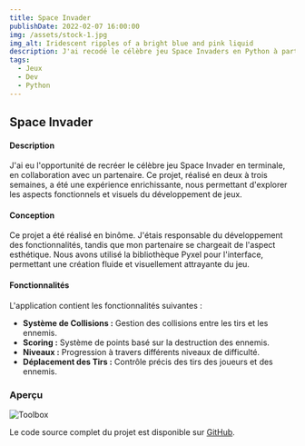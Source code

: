 ```yaml
---
title: Space Invader
publishDate: 2022-02-07 16:00:00
img: /assets/stock-1.jpg
img_alt: Iridescent ripples of a bright blue and pink liquid
description: J'ai recodé le célèbre jeu Space Invaders en Python à partir de zéro !
tags:
  - Jeux
  - Dev
  - Python
---
```


## Space Invader

#### Description

J'ai eu l'opportunité de recréer le célèbre jeu Space Invader en terminale, en collaboration avec un partenaire. Ce projet, réalisé en deux à trois semaines, a été une expérience enrichissante, nous permettant d'explorer les aspects fonctionnels et visuels du développement de jeux.

#### Conception

Ce projet a été réalisé en binôme. J'étais responsable du développement des fonctionnalités, tandis que mon partenaire se chargeait de l'aspect esthétique. Nous avons utilisé la bibliothèque Pyxel pour l'interface, permettant une création fluide et visuellement attrayante du jeu.

#### Fonctionnalités

L'application contient les fonctionnalités suivantes :

- **Système de Collisions :** Gestion des collisions entre les tirs et les ennemis.
- **Scoring :** Système de points basé sur la destruction des ennemis.
- **Niveaux :** Progression à travers différents niveaux de difficulté.
- **Déplacement des Tirs :** Contrôle précis des tirs des joueurs et des ennemis.

### Aperçu

![Toolbox](/assets/spaceinvader.gif)

Le code source complet du projet est disponible sur [GitHub](https://github.com/gus5900000/Spaceinvader).
